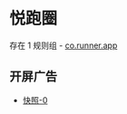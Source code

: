 # 悦跑圈

存在 1 规则组 - [co.runner.app](/src/apps/co.runner.app.ts)

## 开屏广告

- [快照-0](https://i.gkd.li/import/13635300)
